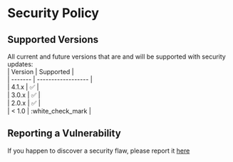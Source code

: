 # Security Policy  

## Supported Versions  

All current and future versions that are and will be supported with security updates:  
| Version | Supported          |  
| ------- | ------------------ |  
| 4.1.x   | :white_check_mark: |  
| 3.0.x   | :white_check_mark: |  
| 2.0.x   | :white_check_mark: |  
| < 1.0   | :white_check_mark  |  

## Reporting a Vulnerability  

If you happen to discover a security flaw, please report it [here](https://forms.gle/qFZZuS2Txq4EGSHdA)  
